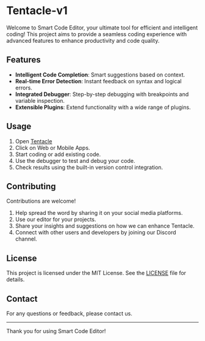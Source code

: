# Tentacle-v1
Welcome to Smart Code Editor, your ultimate tool for efficient and intelligent coding! This project aims to provide a seamless coding experience with advanced features to enhance productivity and code quality.

## Features

- **Intelligent Code Completion**: Smart suggestions based on context.
- **Real-time Error Detection**: Instant feedback on syntax and logical errors.
- **Integrated Debugger**: Step-by-step debugging with breakpoints and variable inspection.
- **Extensible Plugins**: Extend functionality with a wide range of plugins.

## Usage

1. Open [Tentacle](https://tentacle.site)
3. Click on Web or Mobile Apps.
4. Start coding or add existing code.
5. Use the debugger to test and debug your code.
6. Check results using the built-in version control integration.

## Contributing

Contributions are welcome!

1. Help spread the word by sharing it on your social media platforms.
2. Use our editor for your projects.
3. Share your insights and suggestions on how we can enhance Tentacle.
4. Connect with other users and developers by joining our Discord channel.

## License

This project is licensed under the MIT License. See the [LICENSE](LICENSE) file for details.

## Contact

For any questions or feedback, please contact us.

---

Thank you for using Smart Code Editor!
